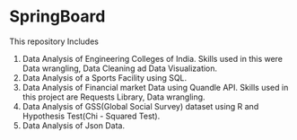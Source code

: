 # SpringBoard

This repository Includes  
1. Data Analysis of Engineering Colleges of India. Skills used in this were Data wrangling, Data Cleaning ad Data Visualization.
2. Data Analysis of a Sports Facility using SQL.
3. Data Analysis of Financial market Data using Quandle API. Skills used in this project are Requests Library, Data wrangling.
4. Data Analysis of GSS(Global Social Survey) dataset using R and Hypothesis Test(Chi - Squared Test).
5. Data Analysis of Json Data.

